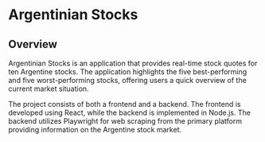 # Argentinian Stocks

## Overview
Argentinian Stocks is an application that provides real-time stock quotes for ten Argentine stocks. The application highlights the five best-performing and five worst-performing stocks, offering users a quick overview of the current market situation.

The project consists of both a frontend and a backend. The frontend is developed using React, while the backend is implemented in Node.js. The backend utilizes Playwright for web scraping from the primary platform providing information on the Argentine stock market.